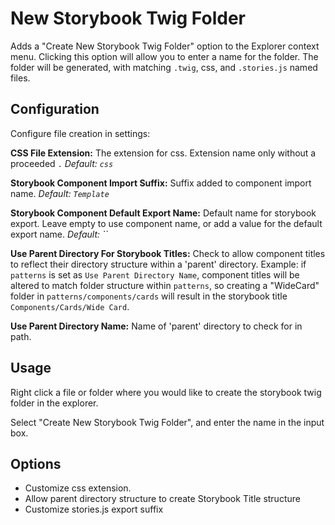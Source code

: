 # New Storybook Twig Folder

Adds a "Create New Storybook Twig Folder" option to the Explorer context menu. Clicking this option will allow you to enter a name for the folder. The folder will be generated, with matching `.twig`, css, and `.stories.js` named files.

## Configuration

Configure file creation in settings:

<!-- ![configuration options](https://raw.githubusercontent.com/baerkins/vscode-fractal-folder/master/img/options.png "Configuration") -->

**CSS File Extension:** The extension for css. Extension name only without a proceeded `.` *Default: `css`*

**Storybook Component Import Suffix:** Suffix added to component import name. *Default: `Template`*

**Storybook Component Default Export Name:** Default name for storybook export. Leave empty to use component name, or add a value for the default export name. *Default: ``*

**Use Parent Directory For Storybook Titles:** Check to allow component titles to reflect their directory structure within a 'parent' directory. Example: if `patterns` is set as `Use Parent Directory Name`, component titles will be altered to match folder structure within `patterns`, so creating a "WideCard" folder in `patterns/components/cards` will result in the storybook title `Components/Cards/Wide Card`.

**Use Parent Directory Name:** Name of 'parent' directory to check for in path.


## Usage

Right click a file or folder where you would like to create the storybook twig folder in the explorer.

Select "Create New Storybook Twig Folder", and enter the name in the input box.


## Options

- Customize css extension.
- Allow parent directory structure to create Storybook Title structure
- Customize stories.js export suffix